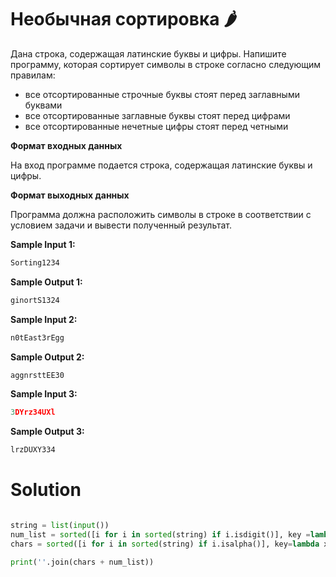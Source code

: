 # Необычная сортировка 🌶️

Дана строка, содержащая латинские буквы и цифры. Напишите программу, которая сортирует символы в строке согласно
следующим правилам:

* все отсортированные строчные буквы стоят перед заглавными буквами
* все отсортированные заглавные буквы стоят перед цифрами
* все отсортированные нечетные цифры стоят перед четными

**Формат входных данных**

На вход программе подается строка, содержащая латинские буквы и цифры.

**Формат выходных данных**

Программа должна расположить символы в строке в соответствии с условием задачи и вывести полученный результат.

**Sample Input 1:**

```python
Sorting1234
```

**Sample Output 1:**

```python
ginortS1324
```

**Sample Input 2:**

```python
n0tEast3rEgg
```

**Sample Output 2:**

```python
aggnrsttEE30
```

**Sample Input 3:**

```python
3DYrz34UXl
```

**Sample Output 3:**

```python
lrzDUXY334
```

# Solution

```python

string = list(input())
num_list = sorted([i for i in sorted(string) if i.isdigit()], key =lambda x: int(x) % 2 == 0)
chars = sorted([i for i in sorted(string) if i.isalpha()], key=lambda x: -x.islower())

print(''.join(chars + num_list))
```